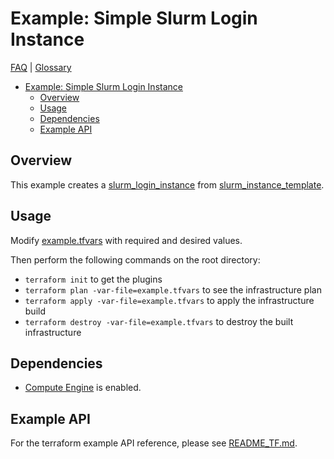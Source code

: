 # Example: Simple Slurm Login Instance

[FAQ](../../../../docs/faq.md) | [Glossary](../../../../docs/glossary.md)

<!-- mdformat-toc start --slug=github --no-anchors --maxlevel=6 --minlevel=1 -->

- [Example: Simple Slurm Login Instance](#example-simple-slurm-login-instance)
  - [Overview](#overview)
  - [Usage](#usage)
  - [Dependencies](#dependencies)
  - [Example API](#example-api)

<!-- mdformat-toc end -->

## Overview

This example creates a [slurm_login_instance](../../../modules/slurm_login_instance/README.md) from [slurm_instance_template](../../../modules/slurm_instance_template/README.md).

## Usage

Modify [example.tfvars](./example.tfvars) with required and desired values.

Then perform the following commands on the root directory:

- `terraform init` to get the plugins
- `terraform plan -var-file=example.tfvars` to see the infrastructure plan
- `terraform apply -var-file=example.tfvars` to apply the infrastructure build
- `terraform destroy -var-file=example.tfvars` to destroy the built infrastructure

## Dependencies

- [Compute Engine](../../../../docs/glossary.md#compute-engine) is enabled.

## Example API

For the terraform example API reference, please see [README_TF.md](./README_TF.md).

